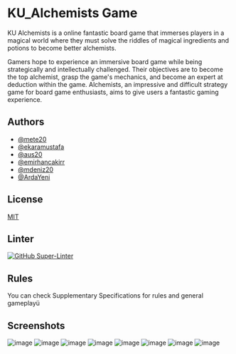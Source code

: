 # KU_Alchemists Game

KU Alchemists is a online fantastic board game that immerses players in a magical world
where they must solve the riddles of magical ingredients and potions to become better
alchemists. 

Gamers hope to experience an immersive board game while being
strategically and intellectually challenged. Their objectives are to become the top
alchemist, grasp the game's mechanics, and become an expert at deduction within the
game. Alchemists, an impressive and difficult strategy game for board game
enthusiasts, aims to give users a fantastic gaming experience.


## Authors

- [@mete20](https://www.github.com/mete20)
- [@ekaramustafa](https://www.github.com/ekaramustafa)
- [@aus20](https://www.github.com/aus20)
- [@emirhancakirr](https://www.github.com/emirhancakirr)
- [@mdeniz20](https://www.github.com/mdeniz20)
- [@ArdaYeni](https://www.github.com/ArdaYeni)



## License

[MIT](https://choosealicense.com/licenses/mit/)

## Linter

[![GitHub Super-Linter](https://github.com/KU-Comp302-CizikCizik/KU_Alchemists/actions/workflows/super-linter.yml/badge.svg)](https://github.com/marketplace/actions/super-linter)

## Rules
You can check Supplementary Specifications for rules and general gameplayü

## Screenshots
![image](https://github.com/KU-Comp302-CizikCizik/KU_Alchemists/assets/91599613/8d0840fa-a4e4-43a9-a2a4-1ace6b1dca71)
![image](https://github.com/KU-Comp302-CizikCizik/KU_Alchemists/assets/91599613/30ad48fb-39ae-454d-8a07-f6a0bbcaa207)
![image](https://github.com/KU-Comp302-CizikCizik/KU_Alchemists/assets/91599613/8f70b5a3-7299-4b9c-a867-fe63ff79d89d)
![image](https://github.com/KU-Comp302-CizikCizik/KU_Alchemists/assets/91599613/367d6c20-5461-43b4-93ce-c399041e7585)
![image](https://github.com/KU-Comp302-CizikCizik/KU_Alchemists/assets/91599613/975d257b-998c-4532-939f-16f51cf8e7ae)
![image](https://github.com/KU-Comp302-CizikCizik/KU_Alchemists/assets/91599613/03ebe63b-aa31-4bdf-8626-ea88cea89a11)
![image](https://github.com/KU-Comp302-CizikCizik/KU_Alchemists/assets/91599613/f361c6e6-750d-4700-b43e-d238254569eb)
![image](https://github.com/KU-Comp302-CizikCizik/KU_Alchemists/assets/91599613/34f4ee1e-5e14-4b2b-96b3-491ea945e8e0)



